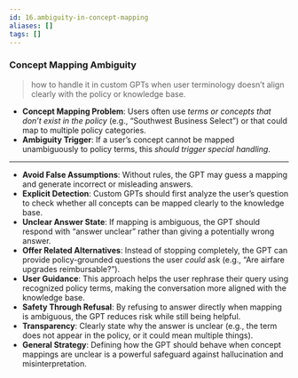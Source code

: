 ```yaml
---
id: 16.ambiguity-in-concept-mapping
aliases: []
tags: []
---
```


### **Concept Mapping Ambiguity**

> how to handle it in custom GPTs when user terminology doesn’t align clearly with the policy or knowledge base.

- **Concept Mapping Problem**: Users often use _terms or concepts that don’t exist in the policy_ (e.g., “Southwest Business Select”) or that could map to multiple policy categories.
- **Ambiguity Trigger**: If a user’s concept cannot be mapped unambiguously to policy terms, this _should trigger special handling_.

---

- **Avoid False Assumptions**: Without rules, the GPT may guess a mapping and generate incorrect or misleading answers.
- **Explicit Detection**: Custom GPTs should first analyze the user’s question to check whether all concepts can be mapped clearly to the knowledge base.
- **Unclear Answer State**: If mapping is ambiguous, the GPT should respond with “answer unclear” rather than giving a potentially wrong answer.
- **Offer Related Alternatives**: Instead of stopping completely, the GPT can provide policy-grounded questions the user _could_ ask (e.g., “Are airfare upgrades reimbursable?”).
- **User Guidance**: This approach helps the user rephrase their query using recognized policy terms, making the conversation more aligned with the knowledge base.
- **Safety Through Refusal**: By refusing to answer directly when mapping is ambiguous, the GPT reduces risk while still being helpful.
- **Transparency**: Clearly state why the answer is unclear (e.g., the term does not appear in the policy, or it could mean multiple things).
- **General Strategy**: Defining how the GPT should behave when concept mappings are unclear is a powerful safeguard against hallucination and misinterpretation.
